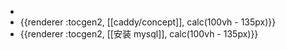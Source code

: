 -
- {{renderer :tocgen2, [[caddy/concept]], calc(100vh - 135px)}}
- {{renderer :tocgen2, [[安装 mysql]], calc(100vh - 135px)}}